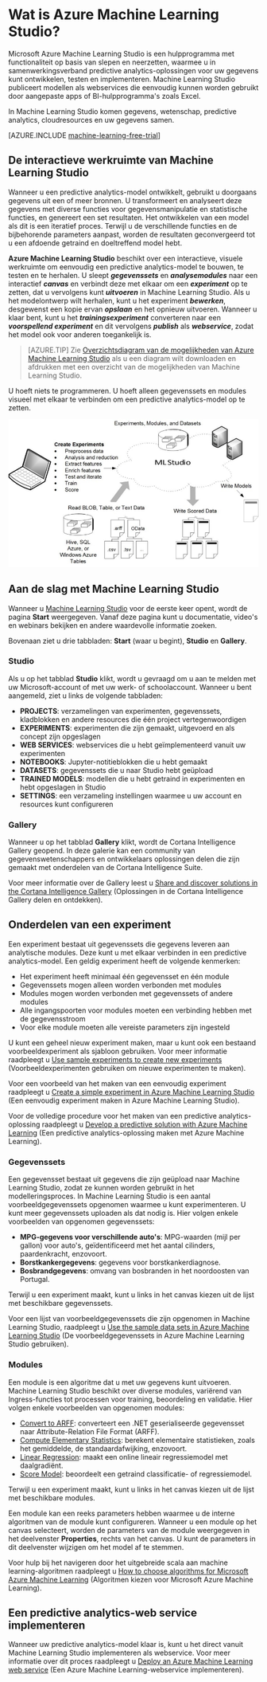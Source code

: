 <properties 
    pageTitle="Wat is Azure Machine Learning Studio? | Microsoft Azure"
    description="Overzicht van Azure ML Studio, een hulpprogramma waarmee u met slepen en neerzetten snel modellen kunt ontwikkelen met behulp van een kant-en-klare bibliotheek van algoritmen en modules."
    keywords="azure machine learning,azure ml, ml studio"
    services="machine-learning"
    documentationCenter=""
    authors="garyericson"
    manager="paulettm"
    editor="cgronlun"/>

<tags
    ms.service="machine-learning"
    ms.workload="data-services"
    ms.tgt_pltfrm="na"
    ms.devlang="na"
    ms.topic="get-started-article"
    ms.date="06/10/2016"
    ms.author="garye"/>

# Wat is Azure Machine Learning Studio?

Microsoft Azure Machine Learning Studio is een hulpprogramma met functionaliteit op basis van slepen en neerzetten, waarmee u in samenwerkingsverband predictive analytics-oplossingen voor uw gegevens kunt ontwikkelen, testen en implementeren. Machine Learning Studio publiceert modellen als webservices die eenvoudig kunnen worden gebruikt door aangepaste apps of BI-hulpprogramma's zoals Excel.

In Machine Learning Studio komen gegevens, wetenschap, predictive analytics, cloudresources en uw gegevens samen.

[AZURE.INCLUDE [machine-learning-free-trial](../../includes/machine-learning-free-trial.md)]

## De interactieve werkruimte van Machine Learning Studio

Wanneer u een predictive analytics-model ontwikkelt, gebruikt u doorgaans gegevens uit een of meer bronnen. U transformeert en analyseert deze gegevens met diverse functies voor gegevensmanipulatie en statistische functies, en genereert een set resultaten. Het ontwikkelen van een model als dit is een iteratief proces. Terwijl u de verschillende functies en de bijbehorende parameters aanpast, worden de resultaten geconvergeerd tot u een afdoende getraind en doeltreffend model hebt.

**Azure Machine Learning Studio** beschikt over een interactieve, visuele werkruimte om eenvoudig een predictive analytics-model te bouwen, te testen en te herhalen. U sleept ***gegevenssets*** en ***analysemodules*** naar een interactief ***canvas*** en verbindt deze met elkaar om een ***experiment*** op te zetten, dat u vervolgens kunt ***uitvoeren*** in Machine Learning Studio. Als u het modelontwerp wilt herhalen, kunt u het experiment ***bewerken***, desgewenst een kopie ervan ***opslaan*** en het opnieuw uitvoeren. Wanneer u klaar bent, kunt u het ***trainingsexperiment*** converteren naar een ***voorspellend experiment*** en dit vervolgens ***publish*** als ***webservice***, zodat het model ook voor anderen toegankelijk is.

>[AZURE.TIP] Zie [Overzichtsdiagram van de mogelijkheden van Azure Machine Learning Studio](machine-learning-studio-overview-diagram.md) als u een diagram wilt downloaden en afdrukken met een overzicht van de mogelijkheden van Machine Learning Studio.

U hoeft niets te programmeren. U hoeft alleen gegevenssets en modules visueel met elkaar te verbinden om een predictive analytics-model op te zetten.

![Azure ML Studio-diagram: experimenten opzetten, gegevens uit verschillende bronnen lezen, beoordeelde gegevens wegschrijven, modellen maken.][ml-studio-overview]

## Aan de slag met Machine Learning Studio

Wanneer u [Machine Learning Studio](https://studio.azureml.net) voor de eerste keer opent, wordt de pagina **Start** weergegeven. Vanaf deze pagina kunt u documentatie, video's en webinars bekijken en andere waardevolle informatie zoeken.

Bovenaan ziet u drie tabbladen: **Start** (waar u begint), **Studio** en **Gallery**.

### Studio

Als u op het tabblad **Studio** klikt, wordt u gevraagd om u aan te melden met uw Microsoft-account of met uw werk- of schoolaccount. Wanneer u bent aangemeld, ziet u links de volgende tabbladen:

- **PROJECTS**: verzamelingen van experimenten, gegevenssets, kladblokken en andere resources die één project vertegenwoordigen
- **EXPERIMENTS**: experimenten die zijn gemaakt, uitgevoerd en als concept zijn opgeslagen
- **WEB SERVICES**: webservices die u hebt geïmplementeerd vanuit uw experimenten
- **NOTEBOOKS**: Jupyter-notitieblokken die u hebt gemaakt
- **DATASETS**: gegevenssets die u naar Studio hebt geüpload
- **TRAINED MODELS**: modellen die u hebt getraind in experimenten en hebt opgeslagen in Studio
- **SETTINGS**: een verzameling instellingen waarmee u uw account en resources kunt configureren

### Gallery

Wanneer u op het tabblad **Gallery** klikt, wordt de Cortana Intelligence Gallery geopend. In deze galerie kan een community van gegevenswetenschappers en ontwikkelaars oplossingen delen die zijn gemaakt met onderdelen van de Cortana Intelligence Suite.

Voor meer informatie over de Gallery leest u [Share and discover solutions in the Cortana Intelligence Gallery](machine-learning-gallery-how-to-use-contribute-publish.md) (Oplossingen in de Cortana Intelligence Gallery delen en ontdekken).

## Onderdelen van een experiment

Een experiment bestaat uit gegevenssets die gegevens leveren aan analytische modules. Deze kunt u met elkaar verbinden in een predictive analytics-model. Een geldig experiment heeft de volgende kenmerken:

- Het experiment heeft minimaal één gegevensset en één module
- Gegevenssets mogen alleen worden verbonden met modules
- Modules mogen worden verbonden met gegevenssets of andere modules
- Alle ingangspoorten voor modules moeten een verbinding hebben met de gegevensstroom
- Voor elke module moeten alle vereiste parameters zijn ingesteld

U kunt een geheel nieuw experiment maken, maar u kunt ook een bestaand voorbeeldexperiment als sjabloon gebruiken. Voor meer informatie raadpleegt u [Use sample experiments to create new experiments](machine-learning-sample-experiments.md) (Voorbeeldexperimenten gebruiken om nieuwe experimenten te maken).

Voor een voorbeeld van het maken van een eenvoudig experiment raadpleegt u [Create a simple experiment in Azure Machine Learning Studio](machine-learning-create-experiment.md) (Een eenvoudig experiment maken in Azure Machine Learning Studio).

Voor de volledige procedure voor het maken van een predictive analytics-oplossing raadpleegt u [Develop a predictive solution with Azure Machine Learning](machine-learning-walkthrough-develop-predictive-solution.md) (Een predictive analytics-oplossing maken met Azure Machine Learning).

### Gegevenssets

Een gegevensset bestaat uit gegevens die zijn geüpload naar Machine Learning Studio, zodat ze kunnen worden gebruikt in het modelleringsproces. In Machine Learning Studio is een aantal voorbeeldgegevenssets opgenomen waarmee u kunt experimenteren. U kunt meer gegevenssets uploaden als dat nodig is. Hier volgen enkele voorbeelden van opgenomen gegevenssets:

- **MPG-gegevens voor verschillende auto's**: MPG-waarden (mijl per gallon) voor auto's, geïdentificeerd met het aantal cilinders, paardenkracht, enzovoort.
- **Borstkankergegevens**: gegevens voor borstkankerdiagnose.
- **Bosbrandgegevens**: omvang van bosbranden in het noordoosten van Portugal.

Terwijl u een experiment maakt, kunt u links in het canvas kiezen uit de lijst met beschikbare gegevenssets.

Voor een lijst van voorbeeldgegevenssets die zijn opgenomen in Machine Learning Studio, raadpleegt u [Use the sample data sets in Azure Machine Learning Studio](machine-learning-use-sample-datasets.md) (De voorbeeldgegevenssets in Azure Machine Learning Studio gebruiken).

### Modules

Een module is een algoritme dat u met uw gegevens kunt uitvoeren. Machine Learning Studio beschikt over diverse modules, variërend van Ingress-functies tot processen voor training, beoordeling en validatie. Hier volgen enkele voorbeelden van opgenomen modules:

- [Convert to ARFF][convert-to-arff]: converteert een .NET geserialiseerde gegevensset naar Attribute-Relation File Format (ARFF).
- [Compute Elementary Statistics][elementary-statistics]: berekent elementaire statistieken, zoals het gemiddelde, de standaardafwijking, enzovoort.
- [Linear Regression][linear-regression]: maakt een online lineair regressiemodel met daalgradiënt.
- [Score Model][score-model]: beoordeelt een getraind classificatie- of regressiemodel.

Terwijl u een experiment maakt, kunt u links in het canvas kiezen uit de lijst met beschikbare modules.  

Een module kan een reeks parameters hebben waarmee u de interne algoritmen van de module kunt configureren. Wanneer u een module op het canvas selecteert, worden de parameters van de module weergegeven in het deelvenster **Properties**, rechts van het canvas. U kunt de parameters in dit deelvenster wijzigen om het model af te stemmen.

Voor hulp bij het navigeren door het uitgebreide scala aan machine learning-algoritmen raadpleegt u [How to choose algorithms for Microsoft Azure Machine Learning](machine-learning-algorithm-choice.md) (Algoritmen kiezen voor Microsoft Azure Machine Learning).

## Een predictive analytics-web service implementeren

Wanneer uw predictive analytics-model klaar is, kunt u het direct vanuit Machine Learning Studio implementeren als webservice. Voor meer informatie over dit proces raadpleegt u [Deploy an Azure Machine Learning web service](machine-learning-publish-a-machine-learning-web-service.md) (Een Azure Machine Learning-webservice implementeren).

[ml-studio-overview]:./media/machine-learning-what-is-ml-studio/azure-ml-studio-diagram.jpg

<!-- Module References -->
[convert-to-arff]: https://msdn.microsoft.com/library/azure/62d2cece-d832-4a7a-a0bd-f01f03af0960/
[elementary-statistics]: https://msdn.microsoft.com/library/azure/3086b8d4-c895-45ba-8aa9-34f0c944d4d3/
[linear-regression]: https://msdn.microsoft.com/library/azure/31960a6f-789b-4cf7-88d6-2e1152c0bd1a/
[score-model]: https://msdn.microsoft.com/library/azure/401b4f92-e724-4d5a-be81-d5b0ff9bdb33/



<!--HONumber=ago16_HO4-->


